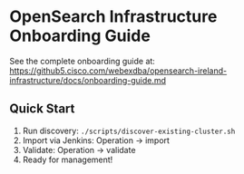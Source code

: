 # OpenSearch Infrastructure Onboarding Guide

See the complete onboarding guide at: 
https://github5.cisco.com/webexdba/opensearch-ireland-infrastructure/docs/onboarding-guide.md

## Quick Start

1. Run discovery: `./scripts/discover-existing-cluster.sh`
2. Import via Jenkins: Operation -> import
3. Validate: Operation -> validate
4. Ready for management!
